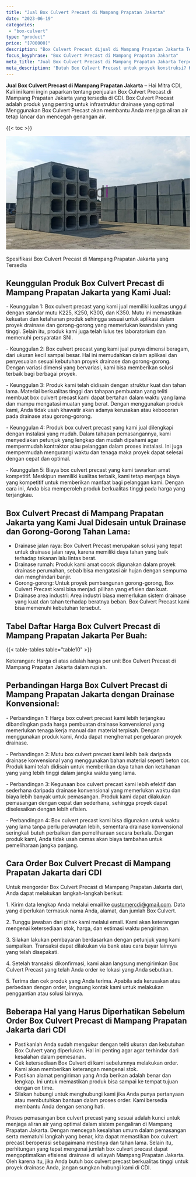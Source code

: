 ```yaml
---
title: "Jual Box Culvert Precast di Mampang Prapatan Jakarta"
date: "2023-06-19"
categories:
 - "box-culvert"
type: "product"
price: "[700000]"
description: "Box Culvert Precast dijual di Mampang Prapatan Jakarta Tepat. Box Culvert Precast unggulan untuk kebutuhan konstruksi dengan performa optimal. Hubungi kami untuk konsultasi mendalam."
focus_keyphrase: "Box Culvert Precast di Mampang Prapatan Jakarta"
meta_title: "Jual Box Culvert Precast di Mampang Prapatan Jakarta Terpercaya - CDI"
meta_description: "Butuh Box Culvert Precast untuk proyek konstruksi? Kami adalah solusi tepat dengan kualitas premium. Dapatkan informasi sekarang."
---
```


**Jual Box Culvert Precast di Mampang Prapatan Jakarta** – Hai Mitra CDI, Kali ini kami ingin paparkan tentang penjualan Box Culvert Precast di Mampang Prapatan Jakarta yang tersedia di CDI. Box Culvert Precast adalah produk yang penting untuk infrastruktur drainase yang optimal Menggunakan Box Culvert Precast akan membantu Anda menjaga aliran air tetap lancar dan mencegah genangan air.

{{< toc >}}

![Jual Box Culvert Precast di Mampang Prapatan Jakarta](/images/box-culvert/box-culvert-31.jpg)

Spesifikasi Box Culvert Precast di Mampang Prapatan Jakarta yang Tersedia 

## Keunggulan Produk Box Culvert Precast di Mampang Prapatan Jakarta yang Kami Jual:

\- Keunggulan 1: Box culvert precast yang kami jual memiliki kualitas unggul dengan standar mutu K225, K250, K300, dan K350. Mutu ini memastikan kekuatan dan ketahanan produk sehingga sesuai untuk aplikasi dalam proyek drainase dan gorong-gorong yang memerlukan keandalan yang tinggi. Selain itu, produk kami juga telah lulus tes laboratorium dan memenuhi persyaratan SNI.

\- Keunggulan 2: Box culvert precast yang kami jual punya dimensi beragam, dari ukuran kecil sampai besar. Hal ini memudahkan dalam aplikasi dan penyesuaian sesuai kebutuhan proyek drainase dan gorong-gorong. Dengan variasi dimensi yang bervariasi, kami bisa memberikan solusi terbaik bagi berbagai proyek.

\- Keunggulan 3: Produk kami telah didisain dengan struktur kuat dan tahan lama. Material berkualitas tinggi dan tahapan pembuatan yang teliti membuat box culvert precast kami dapat bertahan dalam waktu yang lama dan mampu mengatasi muatan yang berat. Dengan menggunakan produk kami, Anda tidak usah khawatir akan adanya kerusakan atau kebocoran pada drainase atau gorong-gorong.

\- Keunggulan 4: Produk box culvert precast yang kami jual dilengkapi dengan instalasi yang mudah. Dalam tahapan pemasangannya, kami menyediakan petunjuk yang lengkap dan mudah dipahami agar mempermudah kontraktor atau pelanggan dalam proses instalasi. Ini juga mempermudah mengurangi waktu dan tenaga maka proyek dapat selesai dengan cepat dan optimal.

\- Keunggulan 5: Biaya box culvert precast yang kami tawarkan amat kompetitif. Meskipun memiliki kualitas terbaik, kami tetap menjaga biaya yang kompetitif untuk memberikan manfaat bagi pelanggan kami. Dengan cara ini, Anda bisa memperoleh produk berkualitas tinggi pada harga yang terjangkau.

## Box Culvert Precast di Mampang Prapatan Jakarta yang Kami Jual Didesain untuk Drainase dan Gorong-Gorong Tahan Lama:

*   Drainase jalan raya: Box Culvert Precast merupakan solusi yang tepat untuk drainase jalan raya, karena memiliki daya tahan yang baik terhadap tekanan lalu lintas berat.
*   Drainase rumah: Produk kami amat cocok digunakan dalam proyek drainase perumahan, sebab bisa mengatasi air hujan dengan sempurna dan menghindari banjir.
*   Gorong-gorong: Untuk proyek pembangunan gorong-gorong, Box Culvert Precast kami bisa menjadi pilihan yang efisien dan kuat.
*   Drainase area industri: Area industri biasa memerlukan sistem drainase yang kuat dan tahan terhadap beratnya beban. Box Culvert Precast kami bisa memenuhi kebutuhan tersebut.

## Tabel Daftar Harga Box Culvert Precast di Mampang Prapatan Jakarta Per Buah:

{{< table-tables table="table10" >}}

Keterangan: Harga di atas adalah harga per unit Box Culvert Precast di Mampang Prapatan Jakarta dalam rupiah.

## Perbandingan Harga Box Culvert Precast di Mampang Prapatan Jakarta dengan Drainase Konvensional:

\- Perbandingan 1: Harga box culvert precast kami lebih terjangkau dibandingkan pada harga pembuatan drainase konvensional yang memerlukan tenaga kerja manual dan material terpisah. Dengan menggunakan produk kami, Anda dapat menghemat pengeluaran proyek drainase.

\- Perbandingan 2: Mutu box culvert precast kami lebih baik daripada drainase konvensional yang menggunakan bahan material seperti beton cor. Produk kami telah didisain untuk memberikan daya tahan dan ketahanan yang yang lebih tinggi dalam jangka waktu yang lama.

\- Perbandingan 3: Kegunaan box culvert precast kami lebih efektif dan sederhana daripada drainase konvensional yang memerlukan waktu dan biaya lebih banyak untuk pemasangan. Produk kami dapat dilakukan pemasangan dengan cepat dan sederhana, sehingga proyek dapat diselesaikan dengan lebih efisien.

\- Perbandingan 4: Box culvert precast kami bisa digunakan untuk waktu yang lama tanpa perlu perawatan lebih, sementara drainase konvensional seringkali butuh perbaikan dan pemeliharaan secara berkala. Dengan produk kami, Anda tidak usah cemas akan biaya tambahan untuk pemeliharaan jangka panjang.

## Cara Order Box Culvert Precast di Mampang Prapatan Jakarta dari CDI

Untuk mengorder Box Culvert Precast di Mampang Prapatan Jakarta dari, Anda dapat melakukan langkah-langkah berikut:

1\.  Kirim data lengkap Anda melalui email ke customercdi@gmail.com. Data yang diperlukan termasuk nama Anda, alamat, dan jumlah Box Culvert.

2\.  Tunggu jawaban dari pihak kami melalui email. Kami akan keterangan mengenai ketersediaan stok, harga, dan estimasi waktu pengiriman.

3\.  Silakan lakukan pembayaran berdasarkan dengan petunjuk yang kami sampaikan. Transaksi dapat dilakukan via bank atau cara bayar lainnya yang telah disepakati.

4\.  Setelah transaksi dikonfirmasi, kami akan langsung mengirimkan Box Culvert Precast yang telah Anda order ke lokasi yang Anda sebutkan.

5\.  Terima dan cek produk yang Anda terima. Apabila ada kerusakan atau perbedaan dengan order, langsung kontak kami untuk melakukan penggantian atau solusi lainnya.

## Beberapa Hal yang Harus Diperhatikan Sebelum Order Box Culvert Precast di Mampang Prapatan Jakarta dari CDI

*   Pastikanlah Anda sudah mengukur dengan teliti ukuran dan kebutuhan Box Culvert yang diperlukan. Hal ini penting agar agar terhindar dari kesalahan dalam pemesanan.
*   Cek ketersediaan Box Culvert di kami sebelumnya melakukan order. Kami akan memberikan keterangan mengenai stok.
*   Pastikan alamat pengiriman yang Anda berikan adalah benar dan lengkap. Ini untuk memastikan produk bisa sampai ke tempat tujuan dengan on time.
*   Silakan hubungi untuk menghubungi kami jika Anda punya pertanyaan atau membutuhkan bantuan dalam proses order. Kami bersedia membantu Anda dengan senang hati.

Proses pemasangan box culvert precast yang sesuai adalah kunci untuk menjaga aliran air yang optimal dalam sistem pengaliran di Mampang Prapatan Jakarta. Dengan mencegah kesalahan umum dalam pemasangan serta mematuhi langkah yang benar, kita dapat memastikan box culvert precast beroperasi sebagaimana mestinya dan tahan lama. Selain itu, perhitungan yang tepat mengenai jumlah box culvert precast dapat mengoptimalkan efisiensi drainase di wilayah Mampang Prapatan Jakarta. Oleh karena itu, jika Anda butuh box culvert precast berkualitas tinggi untuk proyek drainase Anda, jangan sungkan hubungi kami di CDI.